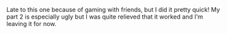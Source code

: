 Late to this one because of gaming with friends, but I did it pretty quick! My part 2 is especially ugly but I was quite relieved that it worked and I'm leaving it for now.
